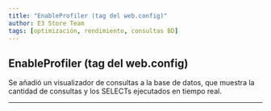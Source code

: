 ```yaml
---
title: "EnableProfiler (tag del web.config)"
author: E3 Store Team
tags: [optimización, rendimiento, consultas BD]
---
```


## EnableProfiler (tag del web.config)
Se añadió un visualizador de consultas a la base de datos, que muestra la cantidad de consultas y los SELECTs ejecutados en tiempo real.

---

